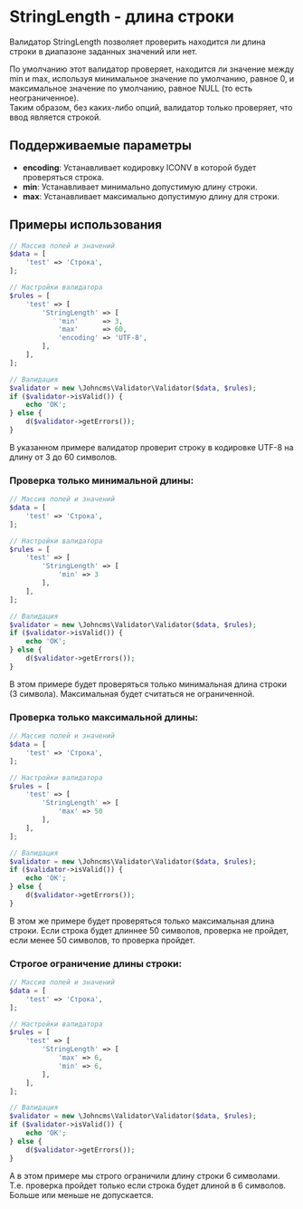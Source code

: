 # StringLength - длина строки

Валидатор StringLength позволяет проверить находится ли длина строки в диапазоне заданных значений или нет.

По умолчанию этот валидатор проверяет, находится ли значение между min и max, используя минимальное значение по умолчанию, равное 0, и максимальное значение по умолчанию, равное NULL \(то есть неограниченное\).  
Таким образом, без каких-либо опций, валидатор только проверяет, что ввод является строкой.

## Поддерживаемые параметры

* **encoding**: Устанавливает кодировку ICONV в которой будет проверяться строка.
* **min**: Устанавливает минимально допустимую длину строки.
* **max**: Устанавливает максимально допустимую длину для строки.

## Примеры использования

```php
// Массив полей и значений
$data = [
    'test' => 'Строка',
];

// Настройки валидатора
$rules = [
    'test' => [
        'StringLength' => [
            'min'      => 3,
            'max'      => 60,
            'encoding' => 'UTF-8',
        ],
    ],
];

// Валидация
$validator = new \Johncms\Validator\Validator($data, $rules);
if ($validator->isValid()) {
    echo 'OK';
} else {
    d($validator->getErrors());
}
```

В указанном примере валидатор проверит строку в кодировке UTF-8 на длину от 3 до 60 символов.

### Проверка только минимальной длины:

```php
// Массив полей и значений
$data = [
    'test' => 'Строка',
];

// Настройки валидатора
$rules = [
    'test' => [
        'StringLength' => [
            'min' => 3
        ],
    ],
];

// Валидация
$validator = new \Johncms\Validator\Validator($data, $rules);
if ($validator->isValid()) {
    echo 'OK';
} else {
    d($validator->getErrors());
}
```

В этом примере будет проверяться только минимальная длина строки \(3 символа\). Максимальная будет считаться не ограниченной.

### Проверка только максимальной длины:

```php
// Массив полей и значений
$data = [
    'test' => 'Строка',
];

// Настройки валидатора
$rules = [
    'test' => [
        'StringLength' => [
            'max' => 50
        ],
    ],
];

// Валидация
$validator = new \Johncms\Validator\Validator($data, $rules);
if ($validator->isValid()) {
    echo 'OK';
} else {
    d($validator->getErrors());
}
```

В этом же примере будет проверяться только максимальная длина строки. Если строка будет длиннее 50 символов, проверка не пройдет, если менее 50 символов, то проверка пройдет.

### Строгое ограничение длины строки:

```php
// Массив полей и значений
$data = [
    'test' => 'Строка',
];

// Настройки валидатора
$rules = [
    'test' => [
        'StringLength' => [
            'max' => 6,
            'min' => 6,
        ],
    ],
];

// Валидация
$validator = new \Johncms\Validator\Validator($data, $rules);
if ($validator->isValid()) {
    echo 'OK';
} else {
    d($validator->getErrors());
}
```

А в этом примере мы строго ограничили длину строки 6 символами. Т.е. проверка пройдет только если строка будет длиной в 6 символов. Больше или меньше не допускается.

